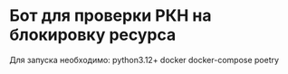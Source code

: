<h1>Бот для проверки РКН на блокировку ресурса</h1>

Для запуска необходимо:
python3.12+
docker
docker-compose
poetry


